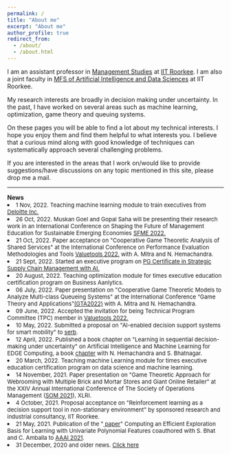 ```yaml
---
permalink: /
title: "About me"
excerpt: "About me"
author_profile: true
redirect_from:
  - /about/
  - /about.html
---
```



 <p>I am an assistant professor in <a href = "https://doms.iitr.ac.in/" target="_blank">Management Studies</a>  at <a href = "https://www.iitr.ac.in/" target="_blank">IIT Roorkee</a>. I am also a joint faculty in <a href = "https://www.iitr.ac.in/mfsdsai/" target="_blank">MFS of Artificial Intelligence and Data Sciences</a>  at IIT Roorkee. </p>

<p>My research interests are broadly in decision making under uncertainty. In the past, I have worked on several areas such as machine learning, optimization, game theory and queuing systems. </p>

<p>On these pages you will be able to find a lot about my technical interests. I hope you enjoy them and find them helpful to what interests you. I believe that a curious mind along with good knowledge of techniques can systematically approach several challenging problems. </p>

<p>If you are interested in the areas that I work on/would like to provide suggestions/have discussions on any topic mentioned in this site, please drop me  a mail.</p>

<hr>
<b>News</b>

<li> <font size="2">1 Nov, 2022. Teaching machine learning module to train executives from <a href = "https://www2.deloitte.com/in/en.html" target="_blank">Deloitte Inc.</a></font></li>

<li> <font size="2">26 Oct, 2022. Muskan Goel and Gopal Saha will be presenting their research work in an International Conference on Shaping the Future of Management Education for Sustainable Emerging Economies <a href = "https://iitr.ac.in/sfme2022/index.html" target="_blank">SFME 2022.</a> </font></li>

<li> <font size="2">21 Oct, 2022. Paper acceptance on "Cooperative Game Theoretic Analysis of Shared Services" at the International Conference on Performance Evaluation Methodologies and Tools <a href = "https://valuetools.eai-conferences.org/2022/" target="_blank">Valuetools 2022.</a> with A. Mitra and N. Hemachandra.</font></li>

<li> <font size="2">21 Sept, 2022. Started an executive program on <a href = "https://www.coursera.org/certificates/strategic-supply-chain-management-ai-iitr" target="_blank">PG Certificate in Strategic Supply Chain Management with AI.</a></font></li>

<li> <font size="2">20 August, 2022. Teaching optimization module for times executive education certification program on Business Aanlytics.</font></li>

<li> <font size="2">06 July, 2022. Paper presentation on "Cooperative Game Theoretic Models to Analyze Multi-class Queueing Systems" at the International Conference “Game Theory and Applications”<a href = "https://gta2022.spbu.ru/en/" target="_blank">(GTA2022)</a> with A. Mitra and N. Hemachandra.</font></li>

<li> <font size="2">09 June, 2022. Accepted the invitation for being Technical Program Committee (TPC) member in <a href = "https://valuetools.eai-conferences.org/2022/" target="_blank">Valuetools 2022.</a></font></li>


<li> <font size="2">10 May, 2022. Submitted a proposal on "AI-enabled decision support systems for smart mobility" to <a href = "https://serbonline.in" target="_blank">serb</a>.</font></li>

<li> <font size="2">12 April, 2022. Published a book chapter on "Learning in sequential decision-making under uncertainty" on Artificial Intelligence and Machine Learning for EDGE Computing, a book <a href = "https://www.elsevier.com/books/artificial-intelligence-and-machine-learning-for-edge-computing/pandey/978-0-12-824054-0" target="_blank"> chapter</a> with N. Hemachandra and S. Bhatnagar.</font></li>


<li> <font size="2">20 March, 2022. Teaching machine Learning module for times executive education certification program on data science and machine learning.</font></li>

<li> <font size="2">14 November, 2021. Paper presentation on "Game Theoretic Approach for Webrooming with Multiple Brick and Mortar Stores and Giant Online Retailer" at the XXIV Annual International Conference of The Society of Operations Management (<a href = "https://acad.xlri.ac.in/conference/som-2020/" target="_blank">SOM 2021</a>), XLRI.</font></li>

<li> <font size="2">4 October, 2021. Proposal acceptance on "Reinforcement learning as a decision support tool in non-stationary environment" by sponsored research and industrial consultancy, IIT Roorkee.</font></li>


<li> <font size="2">21 May, 2021. Publication of the  "<a href = "https://www.aaai.org/AAAI21Papers/AAAI-6446.AmballaC.pdf" target="_blank"> paper</a>" Computing an Efficient Exploration Basis for Learning with Univariate Polynomial Features coauthored with S. Bhat and C. Amballa to <a href = "https://aaai.org/Conferences/AAAI-20/" target="_blank">AAAI 2021</a>.</font></li>



<li> <font size="2">31 December, 2020 and older news. <a href="/markdown/oldnews.html">Click here</a></font></li>
